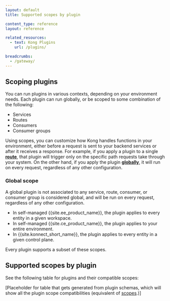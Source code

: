 ```yaml
---
layout: default
title: Supported scopes by plugin

content_type: reference
layout: reference

related_resources:
  - text: Kong Plugins
    url: /plugins/

breadcrumbs:
  - /gateway/
---
```


## Scoping plugins

You can run plugins in various contexts, depending on your environment needs.
Each plugin can run globally, or be scoped to some combination of the following:
* Services
* Routes
* Consumers
* Consumer groups

Using scopes, you can customize how Kong handles functions in your environment, 
either before a request is sent to your backend services or after it receives a response.
For example, if you apply a plugin to a single [**route**](/gateway/entities/route/), that plugin will trigger only on the specific path requests take through your system.
On the other hand, if you apply the plugin [**globally**](#global-scope), it will run on every request, regardless of any other configuration.

### Global scope

A global plugin is not associated to any service, route, consumer, or consumer group is considered global, and will be run on every request,
regardless of any other configuration.

* In self-managed {{site.ee_product_name}}, the plugin applies to every entity in a given workspace.
* In self-managed {{site.ce_product_name}}, the plugin applies to your entire environment.
* In {{site.konnect_short_name}}, the plugin applies to every entity in a given control plane.

Every plugin supports a subset of these scopes.

## Supported scopes by plugin

See the following table for plugins and their compatible scopes:

[Placeholder for table that gets generated from plugin schemas, which will show all the plugin scope compatibilities (equivalent of [scopes](https://docs.konghq.com/hub/plugins/compatibility/#scopes).)]
